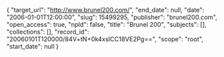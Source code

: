 {
  "target_url": "http://www.brunel200.com/", 
  "end_date": null, 
  "date": "2006-01-01T12:00:00", 
  "slug": 15499295, 
  "publisher": "brunel200.com", 
  "open_access": true, 
  "npld": false, 
  "title": "Brunel 200", 
  "subjects": [], 
  "collections": [], 
  "record_id": "20060101T120000/84V+tN+0k4xslCC18VE2Pg==", 
  "scope": "root", 
  "start_date": null
}


